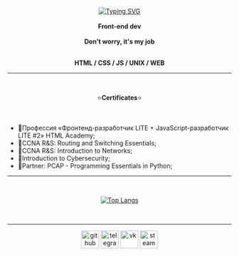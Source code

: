 <div align="center">
  <a href="https://git.io/typing-svg"><img src="https://readme-typing-svg.herokuapp.com?font=Montserrat&weight=400&size=21&pause=2000&color=8A2BE2&center=true&vCenter=true&random=false&width=600&height=75&lines=Welcome+to+my+GitHub+account%2C+my+name+is+Evgeniy!" alt="Typing SVG" /></a>
</div>

<div align="center">
  <b><br>Front-end dev<br> </b>
<b><br>Don't worry, it's my job</b>

<b border-bottom = "black"><br>HTML / CSS / JS / UNIX / WEB </b>
</div>

<hr height="1px">
<br>

<p align="center">⭐️<b>Certificates</b>⭐️</p>

<br>

- 📖Профессия «Фронтенд-разработчик LITE + JavaScript-разработчик LITE #2» HTML Academy;
- 📖CCNA R&S: Routing and Switching Essentials;
- 📖CCNA R&S: Introduction to Networks;
- 📖Introduction to Cybersecurity;
- 📖Partner: PCAP - Programming Essentials in Python;

<hr>
<br>

<div align="center">
  
[![Top Langs](https://github-readme-stats.vercel.app/api/top-langs/?username=vorosh1loff)](https://github.com/anuraghazra/github-readme-stats)

</div>
<br>
<hr>

<div align="center">
  <a href="https://github.com/vorosh1loff"><img src="https://cdn.jsdelivr.net/npm/simple-icons@3.0.1/icons/github.svg" alt='github' height='40'></a>
  <a href="https://t.me/vorosh1loff"><img src='https://cdn.jsdelivr.net/npm/simple-icons@3.0.1/icons/telegram.svg' alt='telegram' height='40'></a>
  <a href="https://vk.com/id95299273"><img src='https://cdn.jsdelivr.net/npm/simple-icons@3.0.1/icons/vk.svg' alt='vk' height='40'></a>
  <a href="https://steamcommunity.com/id/yourlittlepa1n"><img src='https://cdn.jsdelivr.net/npm/simple-icons@3.0.1/icons/steam.svg' alt='steam' height='40'></a>
</div>


